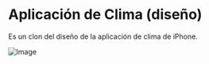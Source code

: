 # Aplicación de Clima (diseño)
Es un clon del diseño de la aplicación de clima de iPhone.

![Image](image.gif)